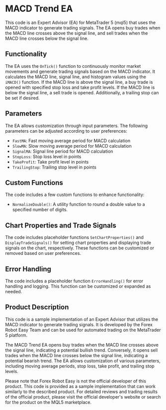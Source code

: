 # MACD Trend EA

This code is an Expert Advisor (EA) for MetaTrader 5 (mql5) that uses the MACD indicator to generate trading signals. The EA opens buy trades when the MACD line crosses above the signal line, and sell trades when the MACD line crosses below the signal line.

## Functionality

The EA uses the `OnTick()` function to continuously monitor market movements and generate trading signals based on the MACD indicator. It calculates the MACD line, signal line, and histogram values using the `iMACD()` function. If the MACD line is above the signal line, a buy trade is opened with specified stop loss and take profit levels. If the MACD line is below the signal line, a sell trade is opened. Additionally, a trailing stop can be set if desired.

## Parameters

The EA allows customization through input parameters. The following parameters can be adjusted according to user preferences:

- `FastMA`: Fast moving average period for MACD calculation
- `SlowMA`: Slow moving average period for MACD calculation
- `SignalMA`: Signal line period for MACD calculation
- `StopLoss`: Stop loss level in points
- `TakeProfit`: Take profit level in points
- `TrailingStop`: Trailing stop level in points

## Custom Functions

The code includes a few custom functions to enhance functionality:

- `NormalizeDouble()`: A utility function to round a double value to a specified number of digits.

## Chart Properties and Trade Signals

The code includes placeholder functions `SetChartProperties()` and `DisplayTradeSignals()` for setting chart properties and displaying trade signals on the chart, respectively. These functions can be customized or removed based on user preferences.

## Error Handling

The code includes a placeholder function `ErrorHandling()` for error handling and logging. This function can be customized or expanded as needed.

## Product Description

This code is a sample implementation of an Expert Advisor that utilizes the MACD indicator to generate trading signals. It is developed by the Forex Robot Easy Team and can be used for automated trading on the MetaTrader 5 platform.

The MACD Trend EA opens buy trades when the MACD line crosses above the signal line, indicating a potential bullish trend. Conversely, it opens sell trades when the MACD line crosses below the signal line, indicating a potential bearish trend. The EA allows customization of various parameters, including moving average periods, stop loss, take profit, and trailing stop levels.

Please note that Forex Robot Easy is not the official developer of this product. This code is provided as a sample implementation that can work similarly to the described product. For detailed reviews and trading results of the official product, please visit the official developer's website or search for the product on the MQL5 marketplace.
